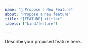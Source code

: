 ```yaml
---
name: "🤔 Propose a New Feature"
about: "Propose a new feature"
title: "[FEATURE] <title>"
labels: ["kind/feature"]

---
```


Describe your proposed feature here...
